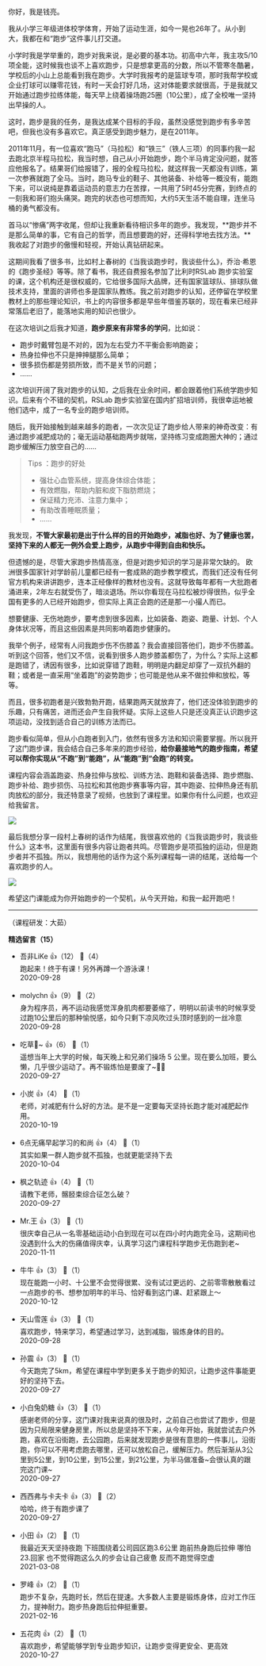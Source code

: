 你好，我是钱亮。

我从小学三年级进体校学体育，开始了运动生涯，如今一晃也26年了。从小到大，我都在和“跑步”这件事儿打交道。

小学时我是学举重的，跑步对我来说，是必要的基本功。初高中六年，我主攻5/10项全能，这时候我也谈不上喜欢跑步，只是想拿更高的分数，所以不管寒冬酷暑，学校后的小山上总能看到我在跑步。大学时我报考的是篮球专项，那时我帮学校或企业打球可以赚零花钱，有时一天会打好几场，这对体能要求就很高，于是我就又开始通过跑步拉练体能，每天早上绕着操场跑25圈（10公里），成了全校唯一坚持出早操的人。

这时，跑步是我的任务，是我达成某个目标的手段，虽然没感觉到跑步有多辛苦吧，但我也没有多喜欢它。真正感受到跑步魅力，是在2011年。

2011年11月，有一位喜欢“跑马”（马拉松）和“铁三”（铁人三项）的同事约我一起去跑北京半程马拉松，我当时想，自己从小开始跑步，跑个半马肯定没问题，就答应他报名了。结果哥们给报错了，报的全程马拉松，就这样我一天都没有训练，第一次参赛就跑了全马。当时，跑马专业的鞋子、其他装备、补给等一概没有，能跑下来，可以说纯是靠着运动员的意志力在苦撑，一共用了5时45分完赛，到终点的一刻我和哥们抱头痛哭。跑完的状态也可想而知，大约5天生活不能自理，连坐马桶的勇气都没有。

首马以“惨痛”两字收尾，但却让我重新看待相识多年的跑步。我发现，**跑步并不是那么简单的事，它有自己的哲学，而且想要跑的好，还得科学地去找方法。**我收起了对跑步的傲慢和轻视，开始认真钻研起来。

这期间我看了很多书，比如村上春树的《当我谈跑步时，我谈些什么》，乔治·希恩的《跑步圣经》等等。除了看书，我还自费报名参加了比利时RSLab 跑步实验室的课，这个机构还是很权威的，它给很多国际大品牌，还有国家篮球队、排球队做技术支持，里面的讲师也多是国家队教练。我之前对跑步的认知，还停留在学校里教材上的那些理论知识，书上的内容很多都是早些年借鉴苏联的，现在看来已经非常落后老旧了，能落地实用的知识也很少。

在这次培训之后我才知道，**跑步原来有非常多的学问**，比如说：

- 跑步时戴臂包是不对的，因为左右受力不平衡会影响跑姿；
- 热身拉伸也不只是抻抻腿那么简单；
- 很多损伤都是劳损所致，而不是关节的问题；
- ……

这次培训开阔了我对跑步的认知，之后我在业余时间，都会跟着他们系统学跑步知识。后来有个不错的契机，RSLab 跑步实验室在国内扩招培训师，我很幸运地被他们选中，成了一名专业的跑步培训师。

随后，我开始接触到越来越多的跑者，一次次见证了跑步给人带来的神奇改变：有通过跑步减肥成功的；毫无运动基础跑两步就喘，坚持练习变成跑圈大神的；通过跑步缓解压力放空自己的……

> Tips ：跑步的好处
> 
> - 强壮心血管系统，提高身体综合体能；
> - 有效燃脂，帮助内脏和皮下脂肪燃烧；
> - 保证精力充沛、注意力集中；
> - 有助改善睡眠质量；
> - ……

我发现，**不管大家最初是出于什么样的目的开始跑步，减脂也好、为了健康也罢，坚持下来的人都无一例外会爱上跑步，从跑步中得到自由和快乐。**

但遗憾的是，尽管大家跑步热情高涨，但是对跑步知识的学习是非常欠缺的。 欧洲很多国家针对学龄前儿童都已经有一套成熟的跑步教学模式，而我们还没有任何官方机构来讲讲跑步，连本正经像样的教材也没有。这就导致每年都有一大批跑者涌进来，2年左右就受伤了，暗淡退场。所以你看现在马拉松被炒得很热，似乎全国有更多的人已经开始跑步，但实际上真正会跑的还是那一小撮人而已。

想要健康、无伤地跑步，要考虑到很多因素，比如装备、跑姿、跑量、计划、个人身体状况等，而且这些因素是共同影响着跑步健康的。

我举个例子，经常有人问我跑步伤不伤膝盖？我会直接回答他们，跑步不伤膝盖。听到这个回答，他们又不信，说看到很多人跑步膝盖都伤了，为什么？实际上这都是跑错了，诱因有很多，比如说穿错了跑鞋，明明是内翻足却穿了一双抗外翻的鞋；或者是一直采用“坐着跑”的姿势跑步；也可能是他从来不做拉伸和放松，等等。

而且，很多初跑者是兴致勃勃开跑，结果跑两天就放弃了，他们还没体验到跑步的乐趣，只有痛苦，进而还会产生自我怀疑。实际上这些人只是还没真正认识跑步这项运动，没找到适合自己的训练方法而已。

跑步看似简单，但从小白跑者到入门，依然有很多方法和知识需要掌握。所以我开了这门跑步课，我会结合自己多年来的跑步经验，**给你最接地气的跑步指南，希望可以帮你实现从“不跑”到“能跑”，从“能跑”到“会跑”的转变。**

课程内容会涵盖跑姿、热身拉伸与放松、训练方法、跑鞋和装备选择、跑步燃脂、跑步补给、跑步损伤、马拉松和其他跑步赛事等内容，其中跑姿、拉伸热身还有肌肉放松的部分，我还特意录了视频，也放到了课程里。如果你有什么问题，也欢迎给我留言。

![](https://static001.geekbang.org/resource/image/67/49/67ef610c8e5c32e9a8b22f390c19d449.jpg?wh=750%2A3834)

最后我想分享一段村上春树的话作为结尾，我很喜欢他的《当我谈跑步时，我谈些什么》这本书，这里面有很多内容让跑者共鸣。尽管跑步是项孤独的运动，但是跑步者并不孤独。所以，我想用他的话作为这个系列课程每一讲的结尾，送给每一个喜欢跑步的人。

![](https://static001.geekbang.org/resource/image/40/53/40952e45f846468d2923072552556053.jpg?wh=1032%2A1285)

希望这门课能成为你开始跑步的一个契机，从今天开始，和我一起开跑吧！

* * *

（课程研发：大茹）
<div><strong>精选留言（15）</strong></div><ul>
<li><span>吾非LiKe</span> 👍（12） 💬（4）<div>跑起来！终于有课！另外再蹲一个游泳课！</div>2020-09-28</li><br/><li><span>molychn</span> 👍（9） 💬（2）<div>身为程序员，再不运动我感觉浑身肌肉都要萎缩了，明明以前读书的时候享受过跑10公里后的那种愉悦感，如今只剩下凉风吹过头顶时感到的一丝冷意</div>2020-09-28</li><br/><li><span>吃草🐴~</span> 👍（6） 💬（1）<div>遥想当年上大学的时候，每天晚上和兄弟们操场 5 公里。现在要么加班，要么懒，几乎很少运动了。再不锻炼怕是要废了~🤔🤔</div>2020-09-27</li><br/><li><span>小炭</span> 👍（4） 💬（1）<div>老师，对减肥有什么好的方法。是不是一定要每天坚持长跑才能对减肥起作用。</div>2020-10-19</li><br/><li><span>6点无痛早起学习的和尚</span> 👍（4） 💬（1）<div>其实如果一群人跑步就不孤独，也就更能坚持下去</div>2020-10-04</li><br/><li><span>枫之轨迹</span> 👍（4） 💬（1）<div>请教下老师，髂胫束综合征怎么破？</div>2020-09-27</li><br/><li><span>Mr.王</span> 👍（3） 💬（1）<div>很庆幸自己从一名零基础运动小白到现在可以在四小时内跑完全马，这期间也没遇到什么大的伤痛值得庆幸，认真学习这门课程科学跑步无伤跑到老~</div>2020-11-11</li><br/><li><span>牛牛</span> 👍（3） 💬（1）<div>现在能跑一小时、十公里不会觉得很累、没有试过更远的、之前零零散散看过一点跑步的书、想参加明年的半马、恰好看到这门课、赶紧跟上～</div>2020-10-12</li><br/><li><span>天山雪莲</span> 👍（3） 💬（1）<div>喜欢跑步，特来学习，希望通过学习，达到减脂，锻炼身体的目的。</div>2020-09-28</li><br/><li><span>孙震</span> 👍（3） 💬（1）<div>今天跑完了5km，希望在课程中学到更多关于跑步的知识，让跑步这件事能更好的坚持下去。</div>2020-09-27</li><br/><li><span>小白兔奶糖</span> 👍（3） 💬（1）<div>感谢老师的分享，这门课对我来说真的很及时，之前自己也尝试了跑步，但是因为只局限来健身房里，所以总是坚持不下来，从今年开始，我就尝试去户外跑，喜欢在沿街跑，去公园跑，后来就发现跑步是很有意思的一件事儿，沿街跑，你可以不用考虑跑去哪里，还可以放松自己，缓解压力。然后渐渐从3公里到5公里，到10公里，到15公里，到21公里，为半马做准备~会很认真的跟完这门课~</div>2020-09-27</li><br/><li><span>西西弗与卡夫卡</span> 👍（3） 💬（2）<div>哈哈，终于有跑步课了</div>2020-09-27</li><br/><li><span>小田</span> 👍（2） 💬（1）<div>我最近天天坚持夜跑 下班围绕着公司园区跑3.6公里 跑前热身跑后拉伸 哪怕23.回家 也不觉得跑这么久的步会让自己疲惫 反而不跑觉得空虚</div>2021-03-08</li><br/><li><span>罗峰</span> 👍（2） 💬（1）<div>跑步不复杂，先跑时长，然后在提速。大多数人主要是锻炼身体，应对工作压力，提神耐力。跑步热身跑后拉伸挺重要。</div>2021-02-16</li><br/><li><span>五花肉</span> 👍（2） 💬（1）<div>喜欢跑步，希望能够学到专业跑步知识，让跑步变得更安全、更高效</div>2020-10-27</li><br/>
</ul>